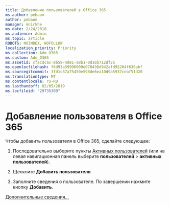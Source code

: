 ```yaml
---
title: Добавление пользователей в Office 365
ms.author: pebaum
author: pebaum
manager: mnirkhe
ms.date: 2/24/2018
ms.audience: Admin
ms.topic: article
ROBOTS: NOINDEX, NOFOLLOW
localization_priority: Priority
ms.collection: Adm_O365
ms.custom: Adm_O365
ms.assetid: cfacdcac-8b59-4d81-a8b1-0d16b712df25
ms.openlocfilehash: f6d93a59996009e070438d942afd92204f636abf
ms.sourcegitcommit: 3fd1c87a75450e598de6ea10d9a5937ceaf51d20
ms.translationtype: MT
ms.contentlocale: ru-RU
ms.lasthandoff: 02/05/2019
ms.locfileid: "29735309"
---
```

# <a name="add-a-user-to-office-365"></a>Добавление пользователя в Office 365

Чтобы добавить пользователя в Office 365, сделайте следующее:
  
1. Последовательно выберите пункты [Активных пользователей](https://portal.office.com/adminportal/home.aspx#/users) (или на левая навигационная панель выберите **пользователей** \> **активных пользователей**).
    
2. Щелкните **Добавить пользователя**.
    
3. Заполните сведения о пользователе. По завершении нажмите кнопку **Добавить**. 
    
[Дополнительные сведения...](https://support.office.com/article/1970f7d6-03b5-442f-b385-5880b9c256ec)
  

